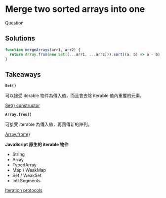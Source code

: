 # Merge two sorted arrays into one

[Question](https://www.codewars.com/kata/5899642f6e1b25935d000161/javascript)

## Solutions

```javascript
function mergeArrays(arr1, arr2) {
  return Array.from(new Set([...arr1, ...arr2])).sort((a, b) => a - b);
}
```

## Takeaways

**`Set()`**

可以接受 iterable 物件為傳入值，而且會去除 iterable 值內重覆的元素。

[Set() constructor](https://developer.mozilla.org/en-US/docs/Web/JavaScript/Reference/Global_Objects/Set/Set)

**`Array.from()`**

可接受 iterable 為傳入值，再回傳新的陣列。

[Array.from()](https://developer.mozilla.org/en-US/docs/Web/JavaScript/Reference/Global_Objects/Array/from)

**JavaScript 原生的 iterable 物件**

- String
- Array
- TypedArray
- Map / WeakMap
- Set / WeakSet
- Intl.Segments

[Iteration protocols](https://developer.mozilla.org/en-US/docs/Web/JavaScript/Reference/Iteration_protocols)
